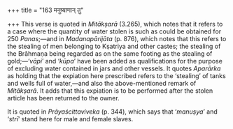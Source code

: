 +++
title = "163 मनुष्याणान् तु"

+++
This verse is quoted in *Mitākṣarā* (3.265), which notes that it refers
to a case where the quantity of water stolen is such as could be
obtained for 250 *Panas*;—and in *Madanapārijāta* (p. 876), which notes
that this refers to the stealing of men belonging to Kṣatriya and other
castes; the stealing of the Brāhmaṇa being regarded as on the same
footing as the stealing of gold;—‘*vāpi*’ and ‘*kūpa*’ have been added
as qualifications for the purpose of excluding water contained in jars
and other vessels. It quotes *Aparārka* as holding that the expiation
here prescribed refers to the ‘stealing’ of tanks and wells full of
water,—and also the above-mentioned remark of *Mitākṣarā*. It adds that
this expiation is to be performed after the stolen article has been
returned to the owner.

It is quoted in *Prāyaścittaviveka* (p. 344), which says that
‘*manuṣya*’ and ‘*strī*’ stand here for male and female slaves.


